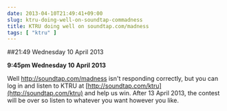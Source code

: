 ```yaml
---
date: 2013-04-10T21:49:41+09:00
slug: ktru-doing-well-on-soundtap-commadness
title: KTRU doing well on soundtap.com/madness
tags: [ "ktru" ]
---
```


##21:49 Wednesday 10 April 2013

**9:45pm Wednesday 10 April 2013**

Well http://soundtap.com/madness isn't responding correctly, but you can log in and listen to KTRU at [http://soundtap.com/ktru](http://soundtap.com/ktru) and help us win. After 13 April 2013, the contest will be over so listen to whatever you want however you like.
